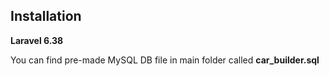 ## Installation

**Laravel 6.38**

You can find pre-made MySQL DB file in main folder called **car_builder.sql**

